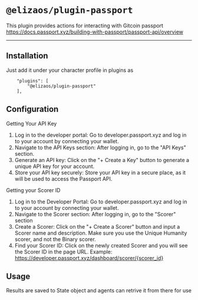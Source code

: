 # `@elizaos/plugin-passport`

This plugin provides actions for interacting with Gitcoin passport
https://docs.passport.xyz/building-with-passport/passport-api/overview

---

## Installation

Just add it under your character profile in plugins as

```
    "plugins": [
        "@elizaos/plugin-passport"
    ],
```

## Configuration

Getting Your API Key

1. Log in to the developer portal: Go to developer.passport.xyz and log in to your account by connecting your wallet.
2. Navigate to the API Keys section: After logging in, go to the "API Keys" section.
3. Generate an API key: Click on the "+ Create a Key" button to generate a unique API key for your account.
4. Store your API key securely: Store your API key in a secure place, as it will be used to access the Passport API.

Getting your Scorer ID

1. Log in to the Developer Portal: Go to developer.passport.xyz and log in to your account by connecting your wallet.
2. Navigate to the Scorer section: After logging in, go to the "Scorer" section
3. Create a Scorer: Click on the "+ Create a Scorer" button and input a Scorer name and description. Make sure you use the Unique Humanity scorer, and not the Binary scorer.
4. Find your Scorer ID: Click on the newly created Scorer and you will see the Scorer ID in the page URL.
   Example: https://developer.passport.xyz/dashboard/scorer/{scorer_id}

## Usage

Results are saved to State object and agents can retrive it from there for use
